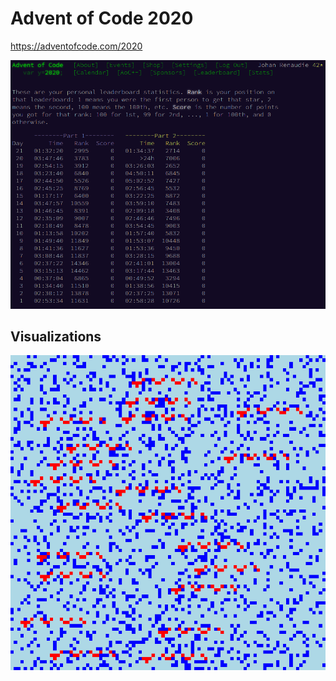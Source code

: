 # Advent of Code 2020

https://adventofcode.com/2020

![](screenshot.png)


## Visualizations

![](visualisations/map20.png)
